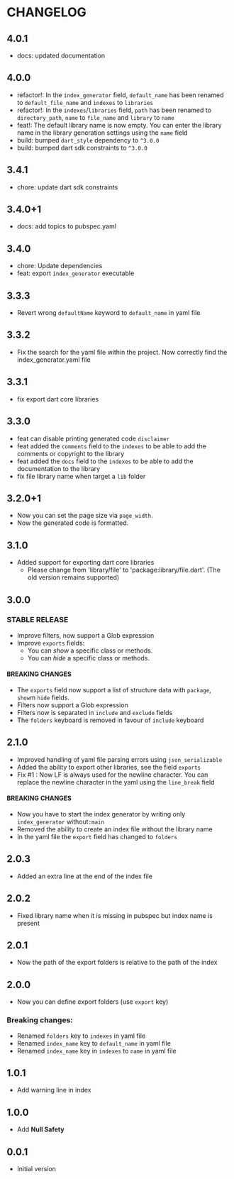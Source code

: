 # CHANGELOG

## 4.0.1
- docs: updated documentation

## 4.0.0
- refactor!: In the `index_generator` field, `default_name` has been renamed to `default_file_name` and `indexes` to
  `libraries`
- refactor!: In the `indexes`/`libraries` field, `path` has been renamed to `directory_path`, `name` to `file_name` and
  `library` to `name`
- feat!: The default library name is now empty. You can enter the library name in the library generation settings using 
  the `name` field
- build: bumped `dart_style` dependency to `^3.0.0` 
- build: bumped dart sdk constraints to `^3.0.0`

## 3.4.1
- chore: update dart sdk constraints

## 3.4.0+1
- docs: add topics to pubspec.yaml

## 3.4.0
- chore: Update dependencies
- feat: export `index_generator` executable

## 3.3.3
- Revert wrong `defaultName` keyword to `default_name` in yaml file

## 3.3.2
- Fix the search for the yaml file within the project. Now correctly find the index_generator.yaml file

## 3.3.1
- fix export dart core libraries

## 3.3.0
- feat can disable printing generated code `disclaimer`
- feat added the `comments` field to the `indexes` to be able to add the comments or copyright to the library
- feat added the `docs` field to the `indexes` to be able to add the documentation to the library
- fix file library name when target a `lib` folder

## 3.2.0+1
- Now you can set the page size via `page_width`.
- Now the generated code is formatted.

## 3.1.0
- Added support for exporting dart core libraries
  - Please change from 'library/file' to 'package:library/file.dart'. (The old version remains supported)

## 3.0.0
### STABLE RELEASE
- Improve filters, now support a Glob expression
- Improve `exports` fields:
  - You can _show_ a specific class or methods.
  - You can _hide_ a specific class or methods.
#### BREAKING CHANGES
- The `exports` field now support a list of structure data with `package`, `show`m `hide` fields.
- Filters now support a Glob expression
- Filters now is separated in `include` and `exclude` fields
- The `folders` keyboard is removed in favour of `include` keyboard

## 2.1.0
- Improved handling of yaml file parsing errors using `json_serializable`
- Added the ability to export other libraries, see the field `exports`
- Fix #1 : Now LF is always used for the newline character. You can replace the newline character in the yaml using the `line_break` field
#### BREAKING CHANGES
- Now you have to start the index generator by writing only `index_generator` without`:main`
- Removed the ability to create an index file without the library name
- In the yaml file the `export` field has changed to `folders`

## 2.0.3
- Added an extra line at the end of the index file

## 2.0.2
- Fixed library name when it is missing in pubspec but index name is present

## 2.0.1
- Now the path of the export folders is relative to the path of the index

## 2.0.0
- Now you can define export folders (use `export` key)
### Breaking changes:
- Renamed `folders` key to `indexes` in yaml file
- Renamed `index_name` key to `default_name`  in yaml file
- Renamed `index_name` key in `indexes` to `name`  in yaml file

## 1.0.1
- Add warning line in index

## 1.0.0
- Add **Null Safety**

## 0.0.1
- Initial version
